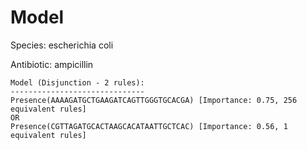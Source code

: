 
# Model

Species: escherichia coli

Antibiotic: ampicillin

```
Model (Disjunction - 2 rules):
------------------------------
Presence(AAAAGATGCTGAAGATCAGTTGGGTGCACGA) [Importance: 0.75, 256 equivalent rules]
OR
Presence(CGTTAGATGCACTAAGCACATAATTGCTCAC) [Importance: 0.56, 1 equivalent rules]

```

